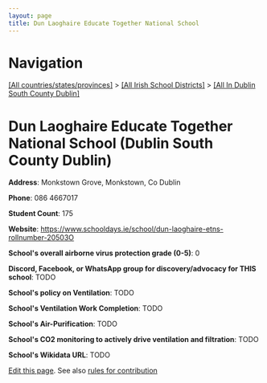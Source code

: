 ```yaml
---
layout: page
title: Dun Laoghaire Educate Together National School
---
```

# Navigation

[[All countries/states/provinces]](../../..) > [[All Irish School Districts]](../..) > [[All In Dublin South County Dublin]](..)

# Dun Laoghaire Educate Together National School (Dublin South County Dublin)

**Address**: Monkstown Grove, Monkstown, Co Dublin

**Phone**: 086 4667017

**Student Count**: 175

**Website**: <https://www.schooldays.ie/school/dun-laoghaire-etns-rollnumber-20503O>

**School's overall airborne virus protection grade (0-5)**: 0

**Discord, Facebook, or WhatsApp group for discovery/advocacy for THIS school**: TODO

**School's policy on Ventilation**: TODO

**School's Ventilation Work Completion**: TODO

**School's Air-Purification**: TODO

**School's CO2 monitoring to actively drive ventilation and filtration**: TODO

**School's Wikidata URL**: TODO


[Edit this page](https://github.com/ventilate-schools/Ireland/edit/main/./Dublin_South_County_Dublin/Dun_Laoghaire_Educate_Together_National_School.md). See also [rules for contribution](../../../contribution-rules/)